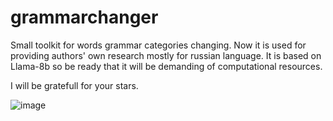 # grammarchanger
Small toolkit for words grammar categories changing. Now it is used for providing authors' own research mostly for russian language. It is based on Llama-8b so be ready that it will be demanding of computational resources. 

I will be gratefull for your stars.

![image](https://github.com/SArtamonovScience/imputationlib/assets/154698324/483baf20-2bd5-4c73-a2ce-bc1a2e19b3c7)
